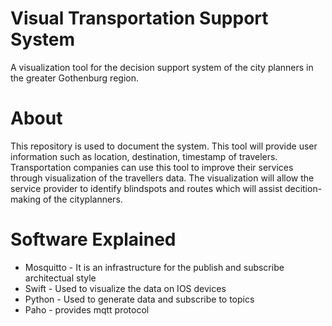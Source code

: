# Visual Transportation Support System 
A visualization tool for the decision support system of the city planners in the greater Gothenburg region. 

# About
This repository is used to document the system.
This tool will provide user information such as location, destination, timestamp of travelers. 
Transportation companies can use this tool to improve their services through visualization of the travellers data.
The visualization will allow the service provider to identify blindspots and routes which will assist decition-making of the cityplanners.

# Software Explained

*  Mosquitto -  It is an infrastructure for the publish and subscribe architectual style
*  Swift - Used to visualize the data on IOS devices
*  Python - Used to generate data and subscribe to topics 
*  Paho - provides mqtt protocol








